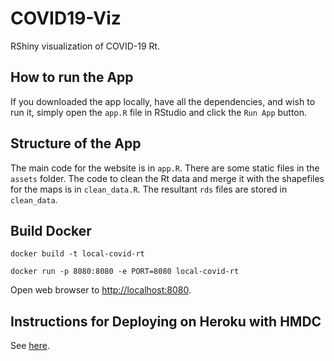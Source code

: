# COVID19-Viz

RShiny visualization of COVID-19 Rt.

## How to run the App

If you downloaded the app locally, have all the dependencies, and wish to run
it, simply open the `app.R` file in RStudio and click the `Run App` button.

## Structure of the App

The main code for the website is in `app.R`. There are some static files in the
`assets` folder. The code to clean the Rt data and merge it with the shapefiles
for the maps is in `clean_data.R`. The resultant `rds` files are stored in
`clean_data`.

## Build Docker

`docker build -t local-covid-rt`

`docker run -p 8080:8080 -e PORT=8080 local-covid-rt`

Open web browser to [http://localhost:8080](http://localhost:8080).

## Instructions for Deploying on Heroku with HMDC

See [here](https://hmdc.gitbook.io/r/).
